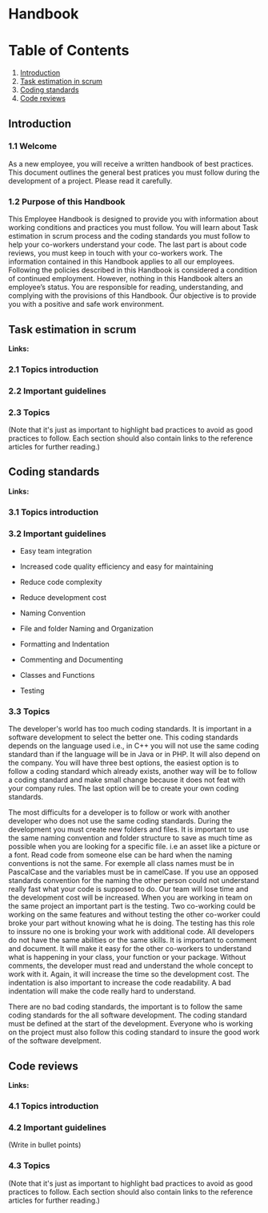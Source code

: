 # Handbook

# Table of Contents
1. [Introduction](#introduction)
2. [Task estimation in scrum](#task-estimation-in-scrum)
3. [Coding standards](#coding-standards)
4. [Code reviews](#code-reviews)

## Introduction

### 1.1 Welcome
As a new employee, you will receive a written handbook of best practices.
This document outlines the general best pratices you must follow during the development of a project. Please read it carefully.

### 1.2 Purpose of this Handbook
This Employee Handbook is designed to provide you with information about working
conditions and practices you must follow.
You will learn about Task estimation in scrum process and the coding standards you must follow to help your co-workers understand your code.
The last part is about code reviews, you must keep in touch with your co-workers work.
The information contained in this Handbook applies to all our employees. Following
the policies described in this Handbook is considered a condition of continued
employment. However, nothing in this Handbook alters an employee’s status.
You are responsible for reading, understanding, and complying with the provisions of
this Handbook. Our objective is to provide you with a positive and safe work
environment.

## Task estimation in scrum

__Links:__
### 2.1 Topics introduction
### 2.2 Important guidelines
### 2.3 Topics
(Note that it's just as important to highlight bad practices to avoid as good practices to follow. Each section should also contain links to the reference articles for further reading.)

## Coding standards

__Links:__
### 3.1 Topics introduction
### 3.2 Important guidelines
* Easy team integration
* Increased code quality efficiency and easy for maintaining
* Reduce code complexity
* Reduce development cost

* Naming Convention
* File and folder Naming and Organization
* Formatting and Indentation
* Commenting and Documenting
* Classes and Functions
* Testing
### 3.3 Topics
The developer's world has too much coding standards. It is important in a software development to select the better one. This coding standards depends on the language used i.e., in C++ you will not use the same coding standard than if the language will be in Java or in PHP. It will also depend on the company. You will have three best options, the easiest option is to follow a coding standard which already exists, another way will be to follow a coding standard and make small change because it does not feat with your company rules. The last option will be to create your own coding standards.

The most difficults for a developer is to follow or work with another developer who does not use the same coding standards. During the development you must create new folders and files. It is important to use the same naming convention and folder structure to save as much time as possible when you are looking for a specific file. i.e an asset like a picture or a font.
Read code from someone else can be hard when the naming conventions is not the same. For exemple all class names must be in PascalCase and the variables must be in camelCase. If you use an opposed standards convention for the naming the other person could not understand really fast what your code is supposed to do. Our team will lose time and the development cost will be increased.
When you are working in team on the same project an important part is the testing. Two co-working could be working on the same features and without testing the other co-worker could broke your part without knowing what he is doing. The testing has this role to inssure no one is broking your work with additional code.
All developers do not have the same abilities or the same skills. It is important to comment and document. It will make it easy for the other co-workers to understand what is happening in your class, your function or your package. Without comments, the developer must read and understand the whole concept to work with it. Again, it will increase the time so the development cost.
The indentation is also important to increase the code readability. A bad indentation will make the code really hard to understand.

There are no bad coding standards, the important is to follow the same coding standards for the all software development. The coding standard must be defined at the start of the development. Everyone who is working on the project must also follow this coding standard to insure the good work of the software develpment.

## Code reviews

__Links:__
### 4.1 Topics introduction
### 4.2 Important guidelines
(Write in bullet points)
### 4.3 Topics
(Note that it's just as important to highlight bad practices to avoid as good practices to follow. Each section should also contain links to the reference articles for further reading.)
